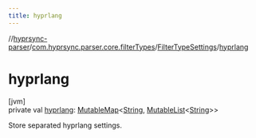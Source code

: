 ```yaml
---
title: hyprlang
---
```

//[hyprsync-parser](../../../index.html)/[com.hyprsync.parser.core.filterTypes](../index.html)/[FilterTypeSettings](index.html)/[hyprlang](hyprlang.html)



# hyprlang



[jvm]\
private val [hyprlang](hyprlang.html): [MutableMap](https://kotlinlang.org/api/core/kotlin-stdlib/kotlin.collections/-mutable-map/index.html)&lt;[String](https://kotlinlang.org/api/core/kotlin-stdlib/kotlin/-string/index.html), [MutableList](https://kotlinlang.org/api/core/kotlin-stdlib/kotlin.collections/-mutable-list/index.html)&lt;[String](https://kotlinlang.org/api/core/kotlin-stdlib/kotlin/-string/index.html)&gt;&gt;



Store separated hyprlang settings.



